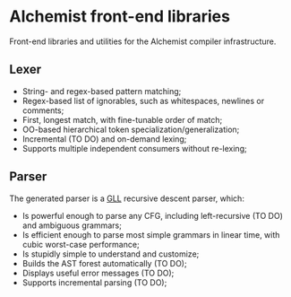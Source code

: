 # Alchemist front-end libraries
Front-end libraries and utilities for the Alchemist compiler infrastructure.

## Lexer
- String- and regex-based pattern matching;
- Regex-based list of ignorables, such as whitespaces, newlines or comments;
- First, longest match, with fine-tunable order of match;
- OO-based hierarchical token specialization/generalization;
- Incremental (TO DO) and on-demand lexing;
- Supports multiple independent consumers without re-lexing;

## Parser
The generated parser is a [GLL](https://dotat.at/tmp/gll.pdf) recursive descent parser, which:
- Is powerful enough to parse any CFG, including left-recursive (TO DO) and ambiguous grammars;
- Is efficient enough to parse most simple grammars in linear time, with cubic worst-case performance;
- Is stupidly simple to understand and customize;
- Builds the AST forest automatically (TO DO);
- Displays useful error messages (TO DO);
- Supports incremental parsing (TO DO);

